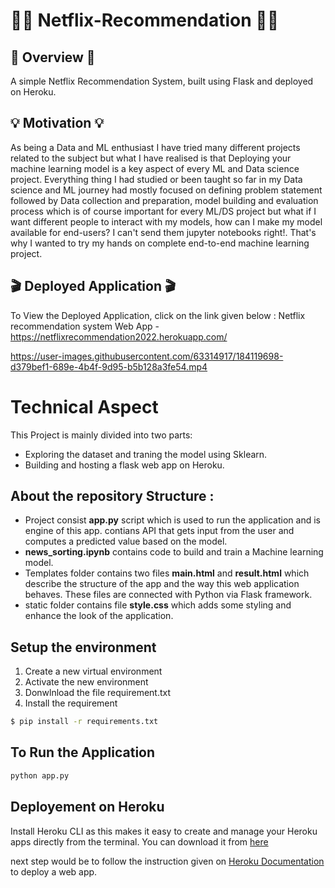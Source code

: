 
# 📝📝 Netflix-Recommendation 📝📝




## 📝 Overview 📝

A simple Netflix Recommendation System, built using Flask and deployed on Heroku.

## 💡 Motivation 💡

As being a Data and ML enthusiast I have tried many different projects related to the subject but what I have realised
is that Deploying your machine learning model is a key aspect of every ML and Data science project. Everything thing I 
had studied or been taught so far in my Data science and ML journey had mostly focused on defining problem statement followed by Data collection
and preparation, model building and evaluation process which is of course important for every ML/DS project but what if I want different people to
interact with my models, how can I make my model available for end-users? I can't send them jupyter notebooks right!. That's why I wanted to try my hands
on complete end-to-end machine learning project.

## 🎬 Deployed Application 🎬

To View the Deployed Application, click on the link given below : Netflix recommendation system Web App - https://netflixrecommendation2022.herokuapp.com/



https://user-images.githubusercontent.com/63314917/184119698-d379bef1-689e-4b4f-9d95-b5b128a3fe54.mp4



# Technical Aspect
This Project is mainly divided into two parts:

- Exploring the dataset and traning the model using Sklearn.
- Building and hosting a flask web app on Heroku.


## About the repository Structure :

- Project consist **app.py** script which is used to run the application and is engine of this app. contians API that gets input from the user and computes a predicted value based on the model.
- **news_sorting.ipynb** contains code to build and train a Machine learning model.
- Templates folder contains two files **main.html** and **result.html** which describe the structure of the app and the way this web application behaves. These files are connected with Python via Flask framework.
- static folder contains file **style.css** which adds some styling and enhance the look of the application.





## Setup the environment
1. Create a new virtual environment 
2. Activate the new environment
3. Donwlnload the file requirement.txt  
4. Install the requirement 

```bash
$ pip install -r requirements.txt 

```
## To Run the Application

```bash
python app.py
```

## Deployement on Heroku
Install Heroku CLI as this makes it easy to create and manage your Heroku apps directly from the terminal. You can download it from [here](https://devcenter.heroku.com/articles/heroku-cli)

next step would be to follow the instruction given on [Heroku Documentation](https://devcenter.heroku.com/articles/getting-started-with-python) to deploy a web app.
